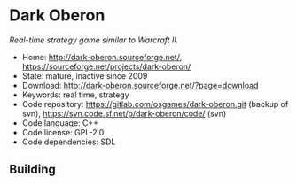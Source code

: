 # Dark Oberon

_Real-time strategy game similar to Warcraft II._

- Home: http://dark-oberon.sourceforge.net/, https://sourceforge.net/projects/dark-oberon/
- State: mature, inactive since 2009
- Download: http://dark-oberon.sourceforge.net/?page=download
- Keywords: real time, strategy
- Code repository: https://gitlab.com/osgames/dark-oberon.git (backup of svn), https://svn.code.sf.net/p/dark-oberon/code/ (svn)
- Code language: C++
- Code license: GPL-2.0
- Code dependencies: SDL

## Building

